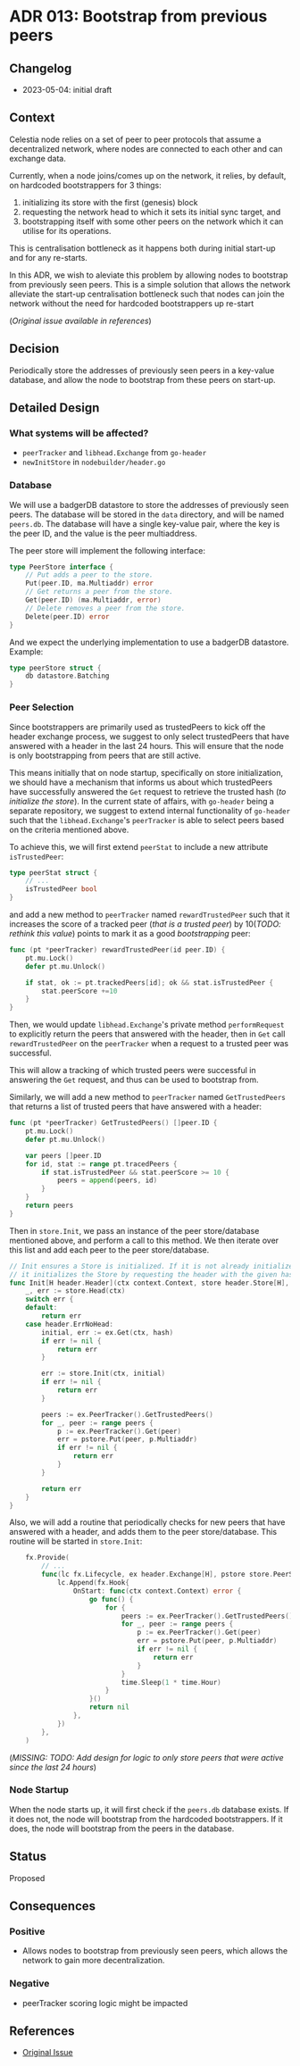 # ADR 013: Bootstrap from previous peers

## Changelog

* 2023-05-04: initial draft

## Context

Celestia node relies on a set of peer to peer protocols that assume a decentralized network, where nodes are connected to each other and can exchange data. 

Currently, when a node joins/comes up on the network, it relies, by default, on hardcoded bootstrappers for 3 things: 

1. initializing its store with the first (genesis) block
2. requesting the network head to which it sets its initial sync target, and 
3. bootstrapping itself with some other peers on the network which it can utilise for its operations.

This is centralisation bottleneck as it happens both during initial start-up and for any re-starts.

In this ADR, we wish to aleviate this problem by allowing nodes to bootstrap from previously seen peers. This is a simple solution that allows the network alleviate the start-up centralisation bottleneck such that nodes can join the network without the need for hardcoded bootstrappers up re-start

(_Original issue available in references_)

## Decision

Periodically store the addresses of previously seen peers in a key-value database, and allow the node to bootstrap from these peers on start-up.

## Detailed Design

### What systems will be affected?

* `peerTracker` and `libhead.Exchange` from `go-header`
* `newInitStore` in `nodebuilder/header.go`

### Database

We will use a badgerDB datastore to store the addresses of previously seen peers. The database will be stored in the `data` directory, and will be named `peers.db`. The database will have a single key-value pair, where the key is the peer ID, and the value is the peer multiaddress.

The peer store will implement the following interface:

```go
type PeerStore interface {
    // Put adds a peer to the store.
    Put(peer.ID, ma.Multiaddr) error
    // Get returns a peer from the store.
    Get(peer.ID) (ma.Multiaddr, error)
    // Delete removes a peer from the store.
    Delete(peer.ID) error
}
```

And we expect the underlying implementation to use a badgerDB datastore. Example:

```go
type peerStore struct {
    db datastore.Batching
}
```

### Peer Selection

Since bootstrappers are primarily used as trustedPeers to kick off the header exchange process, we suggest to only select trustedPeers that have answered with a header in the last 24 hours. This will ensure that the node is only bootstrapping from peers that are still active.

This means initially that on node startup, specifically on store initialization, we should have a mechanism that informs us about which trustedPeers have successfully answered the `Get` request to retrieve the trusted hash (_to initialize the store_). In the current state of affairs, with `go-header` being a separate repository, we suggest to extend internal functionality of `go-header` such that the `libhead.Exchange`'s `peerTracker` is able to select peers based on the criteria mentioned above.

To achieve this, we will first extend `peerStat` to include a new attribute `isTrustedPeer`:

```go
type peerStat struct {
    // ...
    isTrustedPeer bool
}
```

and add a new method to `peerTracker` named `rewardTrustedPeer` such that it increases the score of a tracked peer (_that is a trusted peer_) by 10(_TODO: rethink this value_) points to mark it as a good _bootstrapping_ peer:

```go
func (pt *peerTracker) rewardTrustedPeer(id peer.ID) {
    pt.mu.Lock()
    defer pt.mu.Unlock()

    if stat, ok := pt.trackedPeers[id]; ok && stat.isTrustedPeer {
        stat.peerScore +=10
    }
}
```

Then, we would update `libhead.Exchange`'s private method `performRequest` to explicitly return the peers that answered with the header, then in `Get` call `rewardTrustedPeer` on the `peerTracker` when a request to a trusted peer was successful.

This will allow a tracking of which trusted peers were successful in answering the `Get` request, and thus can be used to bootstrap from.

Similarly, we will add a new method to `peerTracker` named `GetTrustedPeers` that returns a list of trusted peers that have answered with a header:

```go
func (pt *peerTracker) GetTrustedPeers() []peer.ID {
    pt.mu.Lock()
    defer pt.mu.Unlock()

    var peers []peer.ID
    for id, stat := range pt.tracedPeers {
        if stat.isTrustedPeer && stat.peerScore >= 10 {
            peers = append(peers, id)
        }
    }
    return peers
}
```

Then in `store.Init`, we pass an instance of the peer store/database mentioned above, and perform a call to this method. We then iterate over this list and add each peer to the peer store/database.

```go
// Init ensures a Store is initialized. If it is not already initialized,
// it initializes the Store by requesting the header with the given hash.
func Init[H header.Header](ctx context.Context, store header.Store[H], ex header.Exchange[H], hash header.Hash, pstore store.PeerStore) error {
    _, err := store.Head(ctx)
    switch err {
    default:
        return err
    case header.ErrNoHead:
        initial, err := ex.Get(ctx, hash)
        if err != nil {
            return err
        }

        err := store.Init(ctx, initial)
        if err != nil {
            return err
        }

        peers := ex.PeerTracker().GetTrustedPeers()
        for _, peer := range peers {
            p := ex.PeerTracker().Get(peer)
            err = pstore.Put(peer, p.Multiaddr)
            if err != nil {
                return err
            }
        }

        return err
    }
}
```

Also, we will add a routine that periodically checks for new peers that have answered with a header, and adds them to the peer store/database. This routine will be started in `store.Init`:

```go
    fx.Provide(
        // ...
        func(lc fx.Lifecycle, ex header.Exchange[H], pstore store.PeerStore) {
            lc.Append(fx.Hook{
                OnStart: func(ctx context.Context) error {
                    go func() {
                        for {
                            peers := ex.PeerTracker().GetTrustedPeers()
                            for _, peer := range peers {
                                p := ex.PeerTracker().Get(peer)
                                err = pstore.Put(peer, p.Multiaddr)
                                if err != nil {
                                    return err
                                }
                            }
                            time.Sleep(1 * time.Hour)
                        }
                    }()
                    return nil
                },
            })
        },
    )
```

(_MISSING: TODO: Add design for logic to only store peers that were active since the last 24 hours_)

### Node Startup

When the node starts up, it will first check if the `peers.db` database exists. If it does not, the node will bootstrap from the hardcoded bootstrappers. If it does, the node will bootstrap from the peers in the database.

## Status

Proposed

## Consequences

### Positive

* Allows nodes to bootstrap from previously seen peers, which allows the network to gain more decentralization.

### Negative

* peerTracker scoring logic might be impacted

<!-- 
> This section does not need to be filled in at the start of the ADR, but must be completed prior to the merging of the implementation.
>
> Here are some common questions that get answered as part of the detailed design:
>
>
> - What new data structures are needed, what data structures will be changed?
>
> - What new APIs will be needed, what APIs will be changed?
>
> - What are the efficiency considerations (time/space)?
>
> - What are the expected access patterns (load/throughput)?
>
> - Are there any logging, monitoring or observability needs?
>
> - Are there any security considerations?
>
> - Are there any privacy considerations?
>
> - How will the changes be tested?
>
> - If the change is large, how will the changes be broken up for ease of review?
>
> - Will these changes require a breaking (major) release?
>
> - Does this change require coordination with the Celestia fork of the SDK, celestia-app/-core, or any other celestiaorg repository?
 -->

## References

* [Original Issue](https://github.com/celestiaorg/celestia-node/issues/1851)
